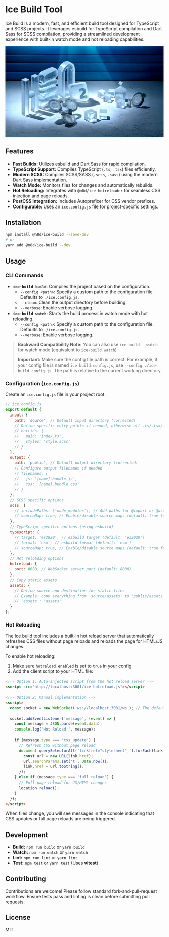 # Ice Build Tool

Ice Build is a modern, fast, and efficient build tool designed for TypeScript and SCSS projects. It leverages esbuild for TypeScript compilation and Dart Sass for SCSS compilation, providing a streamlined development experience with built-in watch mode and hot reloading capabilities.

![hTWOo Iced Logo](https://raw.githubusercontent.com/n8design/ice/refs/heads/main/assets/frozen-htwoo.webp)

## Features

*   **Fast Builds:** Utilizes esbuild and Dart Sass for rapid compilation.
*   **TypeScript Support:** Compiles TypeScript (`.ts`, `.tsx`) files efficiently.
*   **Modern SCSS:** Compiles SCSS/SASS (`.scss`, `.sass`) using the modern Dart Sass implementation.
*   **Watch Mode:** Monitors files for changes and automatically rebuilds.
*   **Hot Reloading:** Integrates with `@n8d/ice-hotreloader` for seamless CSS injection and page reloads.
*   **PostCSS Integration:** Includes Autoprefixer for CSS vendor prefixes.
*   **Configurable:** Uses an `ice.config.js` file for project-specific settings.

## Installation

```bash
npm install @n8d/ice-build --save-dev
# or
yarn add @n8d/ice-build --dev
```

## Usage

### CLI Commands

*   **`ice-build build`**: Compiles the project based on the configuration.
    *   `--config <path>`: Specify a custom path to the configuration file. Defaults to `./ice.config.js`.
    *   `--clean`: Clean the output directory before building.
    *   `--verbose`: Enable verbose logging.
*   **`ice-build watch`**: Starts the build process in watch mode with hot reloading.
    *   `--config <path>`: Specify a custom path to the configuration file. Defaults to `./ice.config.js`.
    *   `--verbose`: Enable verbose logging.

> **Backward Compatibility Note:** You can also use `ice-build --watch` for watch mode (equivalent to `ice-build watch`)
> 
> **Important:** Make sure the config file path is correct. For example, if your config file is named `ice-build.config.js`, use `--config ./ice-build.config.js`. The path is relative to the current working directory.

### Configuration (`ice.config.js`)

Create an `ice.config.js` file in your project root:

```javascript
// ice.config.js
export default {
  input: {
    path: 'source', // Default input directory (corrected)
    // Define specific entry points if needed, otherwise all .ts/.tsx/.scss/.sass in input.path are processed
    // entries: {
    //   main: 'index.ts',
    //   styles: 'style.scss'
    // }
  },
  output: {
    path: 'public', // Default output directory (corrected)
    // Configure output filenames if needed
    // filenames: {
    //   js: '[name].bundle.js',
    //   css: '[name].bundle.css'
    // }
  },
  // SCSS specific options
  scss: {
    // includePaths: ['node_modules'], // Add paths for @import or @use
    // sourceMap: true, // Enable/disable source maps (default: true for dev, false for prod)
  },
  // TypeScript specific options (using esbuild)
  typescript: {
    // target: 'es2020', // esbuild target (default: 'es2020')
    // format: 'esm', // esbuild format (default: 'esm')
    // sourceMap: true, // Enable/disable source maps (default: true for dev, false for prod)
  },
  // Hot reloading options
  hotreload: {
    port: 8080, // WebSocket server port (default: 8080)
  },
  // Copy static assets
  assets: {
    // Define source and destination for static files
    // Example: copy everything from 'source/assets' to 'public/assets'
    // 'assets': 'assets'
  }
};
```

### Hot Reloading

The Ice build tool includes a built-in hot reload server that automatically refreshes CSS files without page reloads and reloads the page for HTML/JS changes.

To enable hot reloading:

1. Make sure `hotreload.enabled` is set to `true` in your config
2. Add the client script to your HTML file:

```html
<!-- Option 1: Auto-injected script from the hot reload server -->
<script src="http://localhost:3001/ice-hotreload.js"></script>

<!-- Option 2: Manual implementation -->
<script>
  const socket = new WebSocket('ws://localhost:3001/ws'); // The default port is 3001
  
  socket.addEventListener('message', (event) => {
    const message = JSON.parse(event.data);
    console.log('Hot Reload:', message);
    
    if (message.type === 'css_update') {
      // Refresh CSS without page reload
      document.querySelectorAll('link[rel="stylesheet"]').forEach(link => {
        const url = new URL(link.href);
        url.searchParams.set('t', Date.now());
        link.href = url.toString();
      });
    } else if (message.type === 'full_reload') {
      // Full page reload for JS/HTML changes
      location.reload();
    }
  });
</script>
```

When files change, you will see messages in the console indicating that CSS updates or full page reloads are being triggered.

## Development

*   **Build:** `npm run build` or `yarn build`
*   **Watch:** `npm run watch` or `yarn watch`
*   **Lint:** `npm run lint` or `yarn lint`
*   **Test:** `npm test` or `yarn test` (Uses **vitest**)

## Contributing

Contributions are welcome! Please follow standard fork-and-pull-request workflow. Ensure tests pass and linting is clean before submitting pull requests.

## License

MIT
